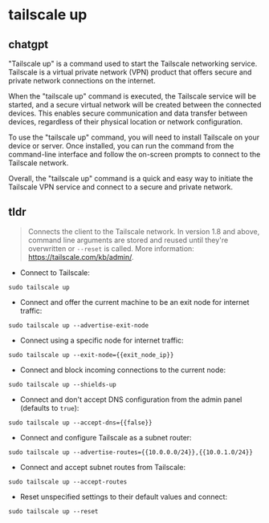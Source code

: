 # tailscale up 
## chatgpt 
"Tailscale up" is a command used to start the Tailscale networking service. Tailscale is a virtual private network (VPN) product that offers secure and private network connections on the internet. 

When the "tailscale up" command is executed, the Tailscale service will be started, and a secure virtual network will be created between the connected devices. This enables secure communication and data transfer between devices, regardless of their physical location or network configuration.

To use the "tailscale up" command, you will need to install Tailscale on your device or server. Once installed, you can run the command from the command-line interface and follow the on-screen prompts to connect to the Tailscale network. 

Overall, the "tailscale up" command is a quick and easy way to initiate the Tailscale VPN service and connect to a secure and private network. 

## tldr 
 
> Connects the client to the Tailscale network.
> In version 1.8 and above, command line arguments are stored and reused until they're overwritten or `--reset` is called.
> More information: <https://tailscale.com/kb/admin/>.

- Connect to Tailscale:

`sudo tailscale up`

- Connect and offer the current machine to be an exit node for internet traffic:

`sudo tailscale up --advertise-exit-node`

- Connect using a specific node for internet traffic:

`sudo tailscale up --exit-node={{exit_node_ip}}`

- Connect and block incoming connections to the current node:

`sudo tailscale up --shields-up`

- Connect and don't accept DNS configuration from the admin panel (defaults to `true`):

`sudo tailscale up --accept-dns={{false}}`

- Connect and configure Tailscale as a subnet router:

`sudo tailscale up --advertise-routes={{10.0.0.0/24}},{{10.0.1.0/24}}`

- Connect and accept subnet routes from Tailscale:

`sudo tailscale up --accept-routes`

- Reset unspecified settings to their default values and connect:

`sudo tailscale up --reset`
